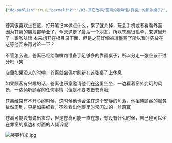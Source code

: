 ```yaml
---
{"dg-publish":true,"permalink":"/03-其它故事/苍离的咖啡馆/靠窗户的那张桌子/","dgPassFrontmatter":true,"noteIcon":"\\！Read Me！\\others\\data\\svg","created":"2024-11-23T18:25:50.946+08:00","updated":"2024-11-24T01:57:47.000+08:00"}
---
```


苍离很喜欢坐在这，打开笔记本做点什么，累了就关掉，玩会手机或者看看外面
因为苍离的朋友都毕业了，今天送走了最后一个朋友，所以苍离很孤单，来这里开了一家咖啡馆
本来想开在根目录下面，但是之前好像被凛墨骂了所以暂时先放在这等他回来再讨论一下？

不管怎么说，苍离已经给咖啡馆准备了足够多的靠窗桌子，所以分走一张应该不过分吧（笑

店里如果没人的时候，苍离就会偶尔刷新在这张桌子上休息

如果顾客有兴趣的话，苍离也乐意邀请他们在这里坐坐，一边看着窗外变幻的风景，一边倾听顾客的任何事情（但是不要攻击苍离哦

苍离经常有不开心的时候，这时候他也会坐在这个安静的角落，他招待顾客的服务依然周到，只是如果细看，不难看出他眼里时常闪过的一丝落寞

苍离可能没有说出来过，但是苍离可能一直在想，有没有什么时候，自己也可以坐在靠窗的桌边和对面的人倾诉呢

![哭哭科米.jpg](/img/user/%EF%BC%81Read%20Me%EF%BC%81/others/data/kemi/%E5%93%AD%E5%93%AD%E7%A7%91%E7%B1%B3.jpg)
